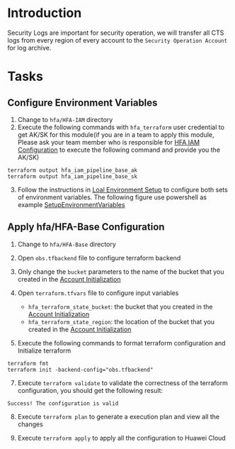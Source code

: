 # Introduction
Security Logs are important for security operation, we will transfer all CTS logs from every region of every account to the `Security Operation Account` for log archive.

# Tasks
## Configure Environment Variables
1. Change to `hfa/HFA-IAM` directory
2. Execute the following commands with `hfa_terraform` user credential to get AK/SK for this module(if you are in a team to apply this module, Please ask your team member who is responsible for [HFA IAM Configuration](./04_HFA_IAM_Configuration.md) to execute the following command and provide you the AK/SK)
```
terraform output hfa_iam_pipeline_base_ak
terraform output hfa_iam_pipeline_base_sk
```
3. Follow the instructions in [Loal Environment Setup](./03_Local_Env_Setup.md#configure-environment-variables) to configure both sets of environment variables.
The following figure use powershell as example
[SetupEnvironmentVariables](./images/network/001_network_aksk_01.png)

## Apply hfa/HFA-Base Configuration
1. Change to `hfa/HFA-Base` directory
2. Open `obs.tfbackend` file to configure terraform backend
3. Only change the `bucket` parameters to the name of the bucket that you created in the [Account Initialization](./02_Account_Initialization.md#create-a-obs-bucket-for-terraform-state-storage)
4. Open `terraform.tfvars` file to configure input variables
   * `hfa_terraform_state_bucket`: the bucket that you created in the [Account Initialization](./02_Account_Initialization.md#create-a-obs-bucket-for-terraform-state-storage)
   * `hfa_terraform_state_region`: the location of the bucket that you created in the [Account Initialization](./02_Account_Initialization.md#create-a-obs-bucket-for-terraform-state-storage)

6. Execute the following commands to format terraform configuration and Initialize terraform
```
terraform fmt
terraform init -backend-config="obs.tfbackend"
```

7. Execute `terraform validate` to validate the correctness of the terraform configuration, you should get the following result:
```
Success! The configuration is valid
```

8. Execute `terraform plan` to generate a execution plan and view all the changes

9. Execute `terraform apply` to apply all the configuration to Huawei Cloud